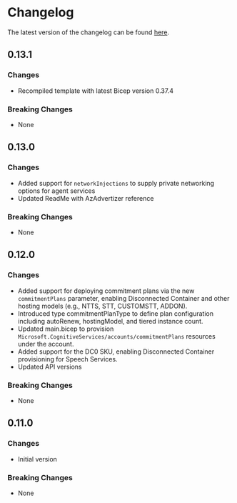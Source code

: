 # Changelog

The latest version of the changelog can be found [here](https://github.com/Azure/bicep-registry-modules/blob/main/avm/res/cognitive-services/account/CHANGELOG.md).

## 0.13.1

### Changes

- Recompiled template with latest Bicep version 0.37.4

### Breaking Changes

- None

## 0.13.0

### Changes

- Added support for `networkInjections` to supply private networking options for agent services
- Updated ReadMe with AzAdvertizer reference

### Breaking Changes

- None

## 0.12.0

### Changes

- Added support for deploying commitment plans via the new `commitmentPlans` parameter, enabling Disconnected Container and other hosting models (e.g., NTTS, STT, CUSTOMSTT, ADDON).
- Introduced type commitmentPlanType to define plan configuration including autoRenew, hostingModel, and tiered instance count.
- Updated main.bicep to provision `Microsoft.CognitiveServices/accounts/commitmentPlans` resources under the account.
- Added support for the DC0 SKU, enabling Disconnected Container provisioning for Speech Services.
- Updated API versions

### Breaking Changes

- None

## 0.11.0

### Changes

- Initial version

### Breaking Changes

- None
